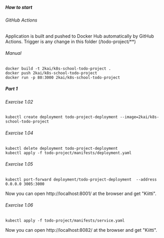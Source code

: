 ##### How to start

###### GitHub Actions

Application is built and pushed to Docker Hub automatically by GitHub Actions. Trigger is any change in this folder (/todo-project/**)

###### Manual

```shell
docker build -t 2kai/k8s-school-todo-project .
docker push 2kai/k8s-school-todo-project
docker run -p 80:3000 2kai/k8s-school-todo-project
```

##### Part 1

###### Exercise 1.02

```shell
kubectl create deployment todo-project-deployment --image=2kai/k8s-school-todo-project
```

###### Exercise 1.04

```shell
kubectl delete deployment todo-project-deployment
kubectl apply -f todo-project/manifests/deployment.yaml
```

###### Exercise 1.05

```shell
kubectl port-forward deployment/todo-project-deployment  --address 0.0.0.0 3005:3000
```

Now you can open http://localhost:8001/ at the browser and get "Kiitti".

###### Exercise 1.06

```shell
kubectl apply -f todo-project/manifests/service.yaml
```

Now you can open http://localhost:8082/ at the browser and get "Kiitti".
